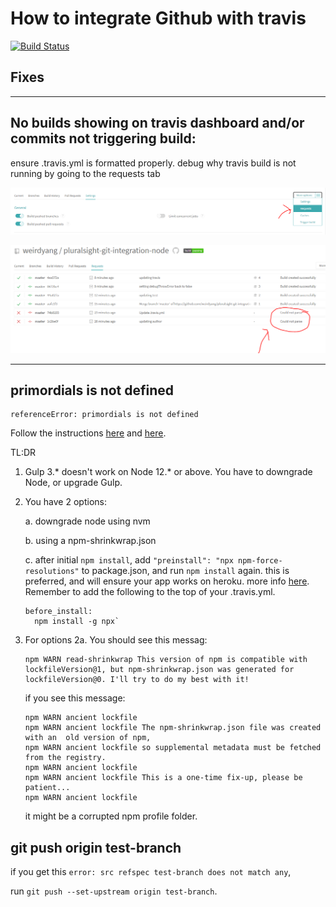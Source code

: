 # How to integrate Github with travis

[![Build Status](https://travis-ci.org/weirdyang/pluralsight-git-integration-node.svg?branch=master)](https://travis-ci.org/weirdyang/pluralsight-git-integration-node)

## Fixes

*****

## No builds showing on travis dashboard and/or commits not triggering build:

ensure .travis.yml is formatted properly.
debug why travis build is not running by going to the requests tab

![Request tab](https://raw.githubusercontent.com/weirdyang/pluralsight-git-integration-node/master/docs/requests.PNG)

![Request erros](https://raw.githubusercontent.com/weirdyang/pluralsight-git-integration-node/master/docs/requests-parse.PNG)

*****

## primordials is not defined
```
referenceError: primordials is not defined
```
Follow the instructions [here](https://stackoverflow.com/questions/55921442/how-to-fix-referenceerror-primordials-is-not-defined-in-node) and [here](https://ourcodeworld.com/articles/read/1188/how-to-solve-gulp-exception-reference-error-primordials-is-not-defined-error).

TL:DR
1. Gulp 3.* doesn't work on Node 12.* or above. You have to downgrade Node, or upgrade Gulp.
2. You have 2 options:

    a. downgrade node using nvm

    b. using a npm-shrinkwrap.json

    c. after initial `npm install`, add `"preinstall": "npx npm-force-resolutions"` to package.json, and run `npm install` again. this is preferred, and will ensure your app works on heroku. more info [here](https://stackoverflow.com/a/58394828/9491881). Remember to add the following to the top of your .travis.yml.
    ```
    before_install:
      npm install -g npx`
    ```

3. For options 2a. You should see this messag:
    ```
    npm WARN read-shrinkwrap This version of npm is compatible with lockfileVersion@1, but npm-shrinkwrap.json was generated for lockfileVersion@0. I'll try to do my best with it!
    ```
    if you see this message:
    ```
    npm WARN ancient lockfile
    npm WARN ancient lockfile The npm-shrinkwrap.json file was created with an  old version of npm,
    npm WARN ancient lockfile so supplemental metadata must be fetched from the registry.
    npm WARN ancient lockfile
    npm WARN ancient lockfile This is a one-time fix-up, please be patient...
    npm WARN ancient lockfile
    ```
    it might be a corrupted npm profile folder.

## git push origin test-branch

if you get this `error: src refspec test-branch does not match any`,

run `git push --set-upstream origin test-branch`.